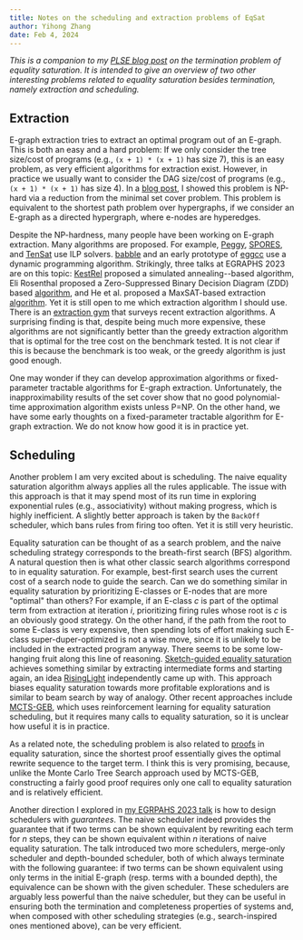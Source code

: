 ```yaml
---
title: Notes on the scheduling and extraction problems of EqSat
author: Yihong Zhang
date: Feb 4, 2024
---
```


*This is a companion to my [PLSE blog post](https://uwplse.org/2024/02/05/Eqsat-theory-ii.html) on the termination problem of equality saturation.*
*It is intended to give an overview of two other interesting problems related to equality saturation besides termination, namely extraction and scheduling.*

## Extraction 

E-graph extraction tries to extract an optimal program out of an E-graph.
This is both an easy and a hard problem:
If we only consider the tree size/cost of programs (e.g., `(x + 1) * (x + 1)` has size 7),
 this is an easy problem, as very efficient algorithms for extraction exist.
However,
 in practice we usually want to consider the DAG size/cost of programs (e.g., `(x + 1) * (x + 1)` has size 4).
In a [blog post](https://effect.systems/blog/egraph-extraction.html), I showed this problem is NP-hard via a reduction from the minimal set cover problem.
This problem is equivalent to the shortest path problem over hypergraphs, if we consider an E-graph as a directed hypergraph,
 where e-nodes are hyperedges.

Despite the NP-hardness, many people have been working on E-graph extraction.
Many algorithms are proposed.
For example, 
 [Peggy](https://dl.acm.org/doi/10.1145/1480881.1480915),
 [SPORES](https://dl.acm.org/doi/10.14778/3407790.3407799), and
  [TenSat](https://arxiv.org/abs/2101.01332) use ILP solvers.
[babble](https://dl.acm.org/doi/10.1145/3571207) 
 and an early prototype of [eggcc](https://github.com/egraphs-good/eggcc) 
 use a dynamic programming algorithm.
Strikingly, three talks at EGRAPHS 2023 are on this topic:
 [KestRel](https://pldi23.sigplan.org/details/egraphs-2023-papers/10/KestRel-Relational-Verification-using-E-Graphs-for-Program-Alignment)
 proposed a simulated annealing--based algorithm,
 Eli Rosenthal proposed a Zero-Suppressed Binary Decision Diagram (ZDD) based [algorithm](https://pldi23.sigplan.org/details/egraphs-2023-papers/6/E-graph-Extraction-Using-ZDDs),
 and He et al. proposed a MaxSAT-based extraction [algorithm](https://pldi23.sigplan.org/details/egraphs-2023-papers/3/Improving-Term-Extraction-with-Acyclic-Constraints).
Yet it is still open to me which extraction algorithm I should use.
There is an [extraction gym](https://github.com/egraphs-good/extraction-gym) that surveys
 recent extraction algorithms.
A surprising finding is that, despite being much more expensive,
 these algorithms are not significantly better
 than the greedy extraction algorithm that is optimal for the tree cost on the benchmark tested.
It is not clear if this is because the benchmark is too weak, or the greedy algorithm is just good enough.

One may wonder if they can develop approximation algorithms 
 or fixed-parameter tractable algorithms for E-graph extraction.
Unfortunately, the inapproximability results of 
 the set cover show that 
 no good polynomial-time approximation algorithm exists unless P=NP.
On the other hand, we have some early thoughts on 
 a fixed-parameter tractable algorithm for E-graph extraction.
We do not know how good it is in practice yet.

## Scheduling

Another problem I am very excited about is scheduling.
The naive equality saturation algorithm
 always applies all the rules applicable.
The issue with this approach is that it may spend most
 of its run time in exploring exponential rules (e.g., associativity)
 without making progress,
 which is highly inefficient.
A slightly better approach is taken by the `BackOff` scheduler,
 which bans rules from firing too often.
Yet it is still very heuristic.

Equality saturation can be thought of as a search problem,
 and the naive scheduling strategy corresponds to the breath-first search 
 (BFS) algorithm.
A natural question then is what other classic search algorithms correspond to in equality saturation.
For example, best-first search uses the current cost of a search node to guide the search.
Can we do something similar in equality saturation 
 by prioritizing E-classes or E-nodes that are more "optimal" than others?
For example, if an E-class $c$ is part of the optimal term from extraction at iteration $i$,
  prioritizing firing rules whose root is $c$ is an obviously good strategy.
On the other hand, if the path from the root to some E-class is very expensive,
 then spending lots of effort making such E-class super-duper-optimized is not a wise move,
 since it is unlikely to be included in the extracted program anyway.
There seems to be some low-hanging fruit along this line of reasoning.
[Sketch-guided equality saturation](https://dl.acm.org/doi/10.1145/3632900)
 achieves something similar by extracting intermediate forms
 and starting again, an idea [RisingLight](https://rustmagazine.org/issue-2/write-a-sql-optimizer-using-egg/)
 independently came up with.
This approach biases equality saturation towards more profitable explorations 
 and is similar to beam search by way of analogy.
Other recent approaches include [MCTS-GEB](https://arxiv.org/abs/2303.04651),
 which uses reinforcement learning for equality saturation scheduling,
 but it requires many calls to equality saturation,
 so it is unclear how useful it is in practice.

As a related note, the scheduling problem is also related to
 [proofs](https://repositum.tuwien.at/handle/20.500.12708/81325)
 in equality saturation,
 since the shortest proof essentially 
 gives the optimal rewrite sequence to the target term.
I think this is very promising,
 because, unlike the Monte Carlo Tree Search approach used by MCTS-GEB,
 constructing a fairly good proof requires only one call to equality saturation
 and is relatively efficient.

Another direction I explored in [my EGRPAHS 2023 talk](https://effect.systems/doc/egraphs-2023-theory/paper.pdf)
 is how to design schedulers with *guarantees*.
The naive scheduler indeed provides the guarantee that 
 if two terms can be shown equivalent by rewriting each term for $n$ steps,
 they can be shown equivalent within $n$ iterations of naive equality saturation.
The talk introduced two more schedulers,
 merge-only scheduler and depth-bounded scheduler,
 both of which always terminate with the following
 guarantee:
 if two terms can be shown equivalent using only terms in the initial E-graph 
 (resp. terms with a bounded depth), the equivalence can be shown with the given scheduler.
These schedulers are arguably less powerful than the naive scheduler,
 but they can be useful in ensuring both the termination and completeness properties of systems
 and, when composed with other scheduling strategies (e.g., search-inspired ones mentioned above),
 can be very efficient.
